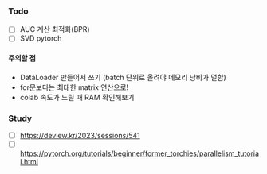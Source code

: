 ### Todo

- [ ] AUC 계산 최적화(BPR)
- [ ] SVD pytorch

#### 주의할 점
 + DataLoader 만들어서 쓰기 (batch 단위로 올려야 메모리 낭비가 덜함)
 + for문보다는 최대한 matrix 연산으로!
 + colab 속도가 느릴 때 RAM 확인해보기
   
### Study
- [ ] https://deview.kr/2023/sessions/541
- [ ] https://pytorch.org/tutorials/beginner/former_torchies/parallelism_tutorial.html
